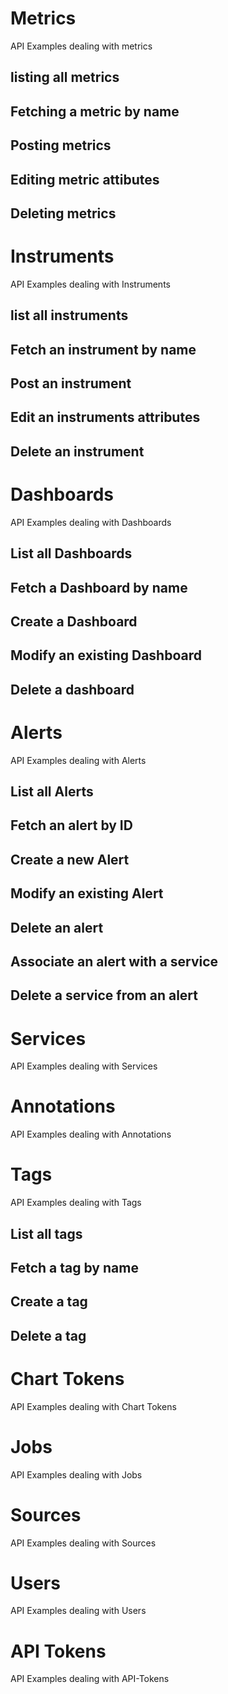 # Metrics

API Examples dealing with metrics

 ## listing all metrics

 ## Fetching a metric by name

 ## Posting metrics

 ## Editing metric attibutes 

 ## Deleting metrics


# Instruments

API Examples dealing with Instruments

## list all instruments
## Fetch an instrument by name
## Post an instrument
## Edit an instruments attributes
## Delete an instrument

# Dashboards

API Examples dealing with Dashboards

## List all Dashboards
## Fetch a Dashboard by name
## Create a Dashboard
## Modify an existing Dashboard
## Delete a dashboard

# Alerts

API Examples dealing with Alerts

## List all Alerts
## Fetch an alert by ID
## Create a new Alert
## Modify an existing Alert
## Delete an alert

## Associate an alert with a service
## Delete a service from an alert


# Services

API Examples dealing with Services

# Annotations

API Examples dealing with Annotations

# Tags

API Examples dealing with Tags

## List all tags
## Fetch a tag by name
## Create a tag
## Delete a tag


# Chart Tokens

API Examples dealing with Chart Tokens

# Jobs

API Examples dealing with Jobs

# Sources

API Examples dealing with Sources

# Users

API Examples dealing with Users

# API Tokens

API Examples dealing with API-Tokens
